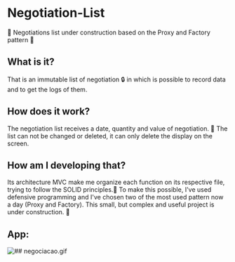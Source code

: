 # Negotiation-List
📝 Negotiations list under construction based on the Proxy and Factory pattern :triangular_ruler:

## What is it?

That is an immutable list of negotiation 🔒  in which is possible to record data and to get the logs of them.

## How does it work?

The negotiation list receives a date, quantity and value of negotiation. 💾
The list can not be changed or deleted, it can only delete the display on the screen.

## How am I developing that?

Its architecture MVC make me organize each function on its respective file, trying to follow the SOLID principles.🔆
To make this possible, I've used defensive programming and I've chosen two of the most used pattern now a day (Proxy and Factory).
This small, but complex and useful project is under construction. 👷

## App:
![## **negociacao.gif**](https://github.com/renanbernardelli/Negotiation-List/blob/master/gifs/negociacao.gif?raw=true)

